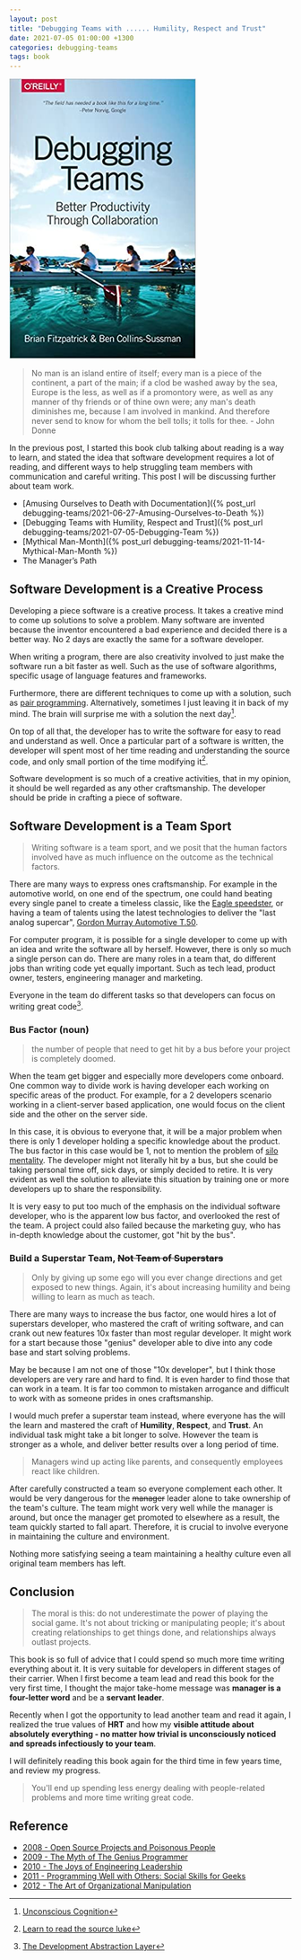 ```yaml
---
layout: post
title: "Debugging Teams with ...... Humility, Respect and Trust"
date: 2021-07-05 01:00:00 +1300
categories: debugging-teams
tags: book
---
```


![Debugging-teams](/assets/book/debugging-teams.jpg)

> No man is an island entire of itself;
> every man is a piece of the continent, a part of the main;
> if a clod be washed away by the sea, Europe is the less, as well as if a promontory were, as well as any manner of thy friends or of thine own were;
> any man's death diminishes me, because I am involved in mankind.
> And therefore never send to know for whom the bell tolls; it tolls for thee. - John Donne

In the previous post, I started this book club talking about reading is a way to learn, and stated the idea that software development requires a lot of reading, and different ways to help struggling team members with communication and careful writing. This post I will be discussing further about team work.

- [Amusing Ourselves to Death with Documentation]({% post_url debugging-teams/2021-06-27-Amusing-Ourselves-to-Death %})
- [Debugging Teams with Humility, Respect and Trust]({% post_url debugging-teams/2021-07-05-Debugging-Team %})
- [Mythical Man-Month]({% post_url debugging-teams/2021-11-14-Mythical-Man-Month %})
- The Manager’s Path

## Software Development is a Creative Process

Developing a piece software is a creative process. It takes a creative mind to come up solutions to solve a problem. Many software are invented because the inventor encountered a bad experience and decided there is a better way. No 2 days are exactly the same for a software developer.

When writing a program, there are also creativity involved to just make the software run a bit faster as well. Such as the use of software algorithms, specific usage of language features and frameworks.

Furthermore, there are different techniques to come up with a solution, such as [pair programming](https://en.wikipedia.org/wiki/Pair_programming). Alternatively, sometimes I just leaving it in back of my mind. The brain will surprise me with a solution the next day[^1].

On top of all that, the developer has to write the software for easy to read and understand as well. Once a particular part of a software is written, the developer will spent most of her time reading and understanding the source code, and only small portion of the time modifying it[^2].

Software development is so much of a creative activities, that in my opinion, it should be well regarded as any other craftsmanship. The developer should be pride in crafting a piece of software.

## Software Development is a Team Sport

> Writing software is a team sport, and we posit that the human factors involved have as much influence on the outcome as the technical factors.

There are many ways to express ones craftsmanship. For example in the automotive world, on one end of the spectrum, one could hand beating every single panel to create a timeless classic, like the [Eagle speedster](https://www.eaglegb.com/9/jaguar-e-type-special-editions/eagle-speedster), or having a team of talents using the latest technologies to deliver the "last analog supercar", [Gordon Murray Automotive T.50](https://gordonmurrayautomotive.com/cars/t50).

For computer program, it is possible for a single developer to come up with an idea and write the software all by herself. However, there is only so much a single person can do. There are many roles in a team that, do different jobs than writing code yet equally important. Such as tech lead, product owner, testers, engineering manager and marketing.

Everyone in the team do different tasks so that developers can focus on writing great code[^3].

### Bus Factor (noun)

> the number of people that need to get hit by a bus before your project is completely doomed.

When the team get bigger and especially more developers come onboard. One common way to divide work is having developer each working on specific areas of the product. For example, for a 2 developers scenario working in a client-server based application, one would focus on the client side and the other on the server side.

In this case, it is obvious to everyone that, it will be a major problem when there is only 1 developer holding a specific knowledge about the product. The bus factor in this case would be 1, not to mention the problem of [silo mentality](https://en.wikipedia.org/wiki/Information_silo). The developer might not literally hit by a bus, but she could be taking personal time off, sick days, or simply decided to retire. It is very evident as well the solution to alleviate this situation by training one or more developers up to share the responsibility.

It is very easy to put too much of the emphasis on the individual software developer, who is the apparent low bus factor, and overlooked the rest of the team. A project could also failed because the marketing guy, who has in-depth knowledge about the customer, got "hit by the bus".

### Build a Superstar Team, ~~Not Team of Superstars~~

> Only by giving up some ego will you ever change directions and get exposed to new things. Again, it's about increasing humility and being willing to learn as much as teach.

There are many ways to increase the bus factor, one would hires a lot of superstars developer, who mastered the craft of writing software, and can crank out new features 10x faster than most regular developer. It might work for a start because those "genius" developer able to dive into any code base and start solving problems.

May be because I am not one of those "10x developer", but I think those developers are very rare and hard to find. It is even harder to find those that can work in a team. It is far too common to mistaken arrogance and difficult to work with as someone prides in ones craftsmanship.

I would much prefer a superstar team instead, where everyone has the will the learn and mastered the craft of **Humility**, **Respect**, and **Trust**. An individual task might take a bit longer to solve. However the team is stronger as a whole, and deliver better results over a long period of time.

> Managers wind up acting like parents, and consequently employees react like children.

After carefully constructed a team so everyone complement each other. It would be very dangerous for the ~~manager~~ leader alone to take ownership of the team's culture. The team might work very well while the manager is around, but once the manager get promoted to elsewhere as a result, the team quickly started to fall apart. Therefore, it is crucial to involve everyone in maintaining the culture and environment.

Nothing more satisfying seeing a team maintaining a healthy culture even all original team members has left.

## Conclusion

> The moral is this: do not underestimate the power of playing the social game. It's not about tricking or manipulating people; it's about creating relationships to get things done, and relationships always outlast projects.

This book is so full of advice that I could spend so much more time writing everything about it. It is very suitable for developers in different stages of their carrier. When I first become a team lead and read this book for the very first time, I thought the major take-home message was **manager is a four-letter word** and be a **servant leader**.

Recently when I got the opportunity to lead another team and read it again, I realized the true values of **HRT** and how my **visible attitude about absolutely everything - no matter how trivial is unconsciously noticed and spreads infectiously to your team**.

I will definitely reading this book again for the third time in few years time, and review my progress.

> You'll end up spending less energy dealing with people-related problems and more time writing great code.

## Reference

- [2008 - Open Source Projects and Poisonous People](https://youtu.be/-F-3E8pyjFo)
- [2009 - The Myth of The Genius Programmer](https://youtu.be/0SARbwvhupQ)
- [2010 - The Joys of Engineering Leadership](https://youtu.be/skD1fjxSRog)
- [2011 - Programming Well with Others: Social Skills for Geeks](https://youtu.be/q-7l8cnpI4k)
- [2012 - The Art of Organizational Manipulation](https://youtu.be/OTCuYzAw31Y)

[^1]: [Unconscious Cognition](https://en.wikipedia.org/wiki/Unconscious_cognition)
[^2]: [Learn to read the source luke](https://blog.codinghorror.com/learn-to-read-the-source-luke/)
[^3]: [The Development Abstraction Layer](https://www.joelonsoftware.com/2006/04/11/the-development-abstraction-layer-2/)
